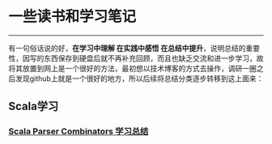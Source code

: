# 一些读书和学习笔记

------

有一句俗话说的好，**在学习中理解 在实践中感悟 在总结中提升**，说明总结的重要性，因写的东西保存到硬盘后就不再补充回顾，而且也缺乏交流和进一步学习，故将其放置到网上是一个很好的方法，最初想以技术博客的方式去操作，调研一圈之后发现github上就是一个很好的地方，所以后续将总结分类逐步转移到这上面来：

## Scala学习

### [Scala Parser Combinators 学习总结](https://github.com/heguangwu/doc/blob/master/Scala%20Parser%20Combinators%20%E5%AD%A6%E4%B9%A0%E6%80%BB%E7%BB%93.md	)
